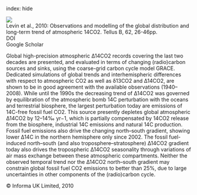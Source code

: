 index: hide

<div class="Citation">
    <div class="Citation-thumb CitationThumb-linked"  data-href="https://doi.org/10.1111/j.1600-0889.2009.00446.x">
      <img src="https://static.claimspace.cloud/climate-study-static/refs/thumbs/6/Levin_et_al_2010-thumb.png" />
    </div>

  <div class="Citation-body">
    <div class="Citation-text">Levin et al., 2010: Observations and modelling of the global distribution and long-term trend of atmospheric 14CO2. <span class="Article-journal">Tellus B, </span><span class="Article-volume">62, </span>26-46pp.</div>
    <div class="Citation-links">
      <div class="CitationLink" data-href="https://doi.org/10.1111/j.1600-0889.2009.00446.x">
        <div class="CitationLink-icon CitationLink-Doi"></div>
        <div class="CitationLink-text">DOI</div>
      </div>
      <div class="CitationLink" data-href="https://scholar.google.com/scholar?q=10.1111/j.1600-0889.2009.00446.x">
        <div class="CitationLink-icon CitationLink-Scholar"></div>
        <div class="CitationLink-text">Google Scholar</div>
      </div>
    </div>
  </div>
</div>

Global high-precision atmospheric Δ14CO2 records covering the last two decades are presented, and evaluated in terms of changing (radio)carbon sources and sinks, using the coarse-grid carbon cycle model GRACE. Dedicated simulations of global trends and interhemispheric differences with respect to atmospheric CO2 as well as δ13CO2 and Δ14CO2, are shown to be in good agreement with the available observations (1940–2008). While until the 1990s the decreasing trend of Δ14CO2 was governed by equilibration of the atmospheric bomb 14C perturbation with the oceans and terrestrial biosphere, the largest perturbation today are emissions of 14C-free fossil fuel CO2. This source presently depletes global atmospheric Δ14CO2 by 12–14‰ yr−1, which is partially compensated by 14CO2 release from the biosphere, industrial 14C emissions and natural 14C production. Fossil fuel emissions also drive the changing north–south gradient, showing lower Δ14C in the northern hemisphere only since 2002. The fossil fuel-induced north–south (and also troposphere–stratosphere) Δ14CO2 gradient today also drives the tropospheric Δ14CO2 seasonality through variations of air mass exchange between these atmospheric compartments. Neither the observed temporal trend nor the Δ14CO2 north–south gradient may constrain global fossil fuel CO2 emissions to better than 25%, due to large uncertainties in other components of the (radio)carbon cycle.

<div class="Citation-copy">
&copy; Informa UK Limited, 2010
</div>